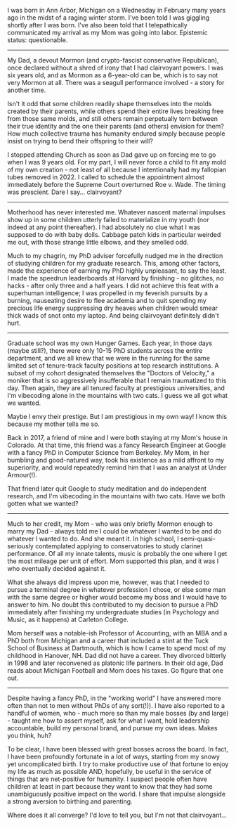 I was born in Ann Arbor, Michigan on a Wednesday in February many years ago in the midst of a raging winter storm. I've been told I was giggling shortly after I was born. I've also been told that I telepathically communicated my arrival as my Mom was going into labor. Epistemic status: questionable.

---

My Dad, a devout Mormon (and crypto-fascist conservative Republican), once declared without a shred of irony that I had clairvoyant powers. I was six years old, and as Mormon as a 6-year-old can be, which is to say not very Mormon at all. There was a seagull performance involved - a story for another time.

Isn't it odd that some children readily shape themselves into the molds created by their parents, while others spend their entire lives breaking free from those same molds, and still others remain perpetually torn between their true identity and the one their parents (and others) envision for them? How much collective trauma has humanity endured simply because people insist on trying to bend their offspring to their will?

I stopped attending Church as soon as Dad gave up on forcing me to go when I was 9 years old. For my part, I will never force a child to fit any mold of my own creation - not least of all because I intentionally had my fallopian tubes removed in 2022. I called to schedule the appointment almost immediately before the Supreme Court overturned Roe v. Wade. The timing was prescient. Dare I say… clairvoyant?

---

Motherhood has never interested me. Whatever nascent maternal impulses show up in some children utterly failed to materialize in my youth (nor indeed at any point thereafter). I had absolutely no clue what I was supposed to do with baby dolls. Cabbage patch kids in particular weirded me out, with those strange little elbows, and they smelled odd.

Much to my chagrin, my PhD adviser forcefully nudged me in the direction of studying children for my graduate research. This, among other factors, made the experience of earning my PhD highly unpleasant, to say the least. I made the speedrun leaderboards at Harvard by finishing - no glitches, no hacks - after only three and a half years. I did not achieve this feat with a superhuman intelligence; I was propelled in my feverish pursuits by a burning, nauseating desire to flee academia and to quit spending my precious life energy suppressing dry heaves when children would smear thick wads of snot onto my laptop. And being clairvoyant definitely didn't hurt.

---

Graduate school was my own Hunger Games. Each year, in those days (maybe still?), there were only 10-15 PhD students across the entire department, and we all knew that we were in the running for the same limited set of tenure-track faculty positions at top research institutions. A subset of my cohort designated themselves the "Doctors of Velocity," a moniker that is so aggressively insufferable that I remain traumatized to this day. Then again, they are all tenured faculty at prestigious universities, and I'm vibecoding alone in the mountains with two cats. I guess we all got what we wanted.

Maybe I envy their prestige. But I am prestigious in my own way! I know this because my mother tells me so.

Back in 2017, a friend of mine and I were both staying at my Mom's house in Colorado. At that time, this friend was a fancy Research Engineer at Google with a fancy PhD in Computer Science from Berkeley. My Mom, in her bumbling and good-natured way, took his existence as a mild affront to my superiority, and would repeatedly remind him that I was an analyst at Under Armour(!).

That friend later quit Google to study meditation and do independent research, and I'm vibecoding in the mountains with two cats. Have we both gotten what we wanted?

---

Much to her credit, my Mom - who was only briefly Mormon enough to marry my Dad - always told me I could be whatever I wanted to be and do whatever I wanted to do. And she meant it. In high school, I semi-quasi-seriously contemplated applying to conservatories to study clarinet performance. Of all my innate talents, music is probably the one where I get the most mileage per unit of effort. Mom supported this plan, and it was I who eventually decided against it.

What she always did impress upon me, however, was that I needed to pursue a terminal degree in whatever profession I chose, or else some man with the same degree or higher would become my boss and I would have to answer to him. No doubt this contributed to my decision to pursue a PhD immediately after finishing my undergraduate studies (in Psychology and Music, as it happens) at Carleton College.

Mom herself was a notable-ish Professor of Accounting, with an MBA and a PhD both from Michigan and a career that included a stint at the Tuck School of Business at Dartmouth, which is how I came to spend most of my childhood in Hanover, NH. Dad did not have a career. They divorced bitterly in 1998 and later reconvened as platonic life partners. In their old age, Dad reads about Michigan Football and Mom does his taxes. Go figure that one out.

---

Despite having a fancy PhD, in the "working world" I have answered more often than not to men without PhDs of any sort(!)). I have also reported to a handful of women, who - much more so than my male bosses (by and large) - taught me how to assert myself, ask for what I want, hold leadership accountable, build my personal brand, and pursue my own ideas. Makes you think, huh?

To be clear, I have been blessed with great bosses across the board. In fact, I have been profoundly fortunate in a lot of ways, starting from my snowy yet uncomplicated birth. I try to make productive use of that fortune to enjoy my life as much as possible AND, hopefully, be useful in the service of things that are net-positive for humanity. I suspect people often have children at least in part because they want to know that they had some unambiguously positive impact on the world. I share that impulse alongside a strong aversion to birthing and parenting.

Where does it all converge? I'd love to tell you, but I'm not that clairvoyant...